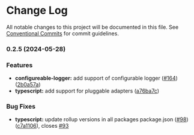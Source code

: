 # Change Log

All notable changes to this project will be documented in this file.
See [Conventional Commits](https://conventionalcommits.org) for commit guidelines.

### 0.2.5 (2024-05-28)

### Features

- **configureable-logger:** add support of configurable logger ([#164](https://github.com/apimatic/apimatic-js-runtime/issues/164)) ([2b0a57a](https://github.com/apimatic/apimatic-js-runtime/commit/2b0a57a60de744159ac6f521311435ffc6f5ab34))
- **typescript:** add support for pluggable adapters ([a76ba7c](https://github.com/apimatic/apimatic-js-runtime/commit/a76ba7cbf2602bdc48b758816000330429ac4972))

### Bug Fixes

- **typescript:** update rollup versions in all packages package.json ([#98](https://github.com/apimatic/apimatic-js-runtime/issues/98)) ([c7a1106](https://github.com/apimatic/apimatic-js-runtime/commit/c7a1106bfc8e7d10e28dee97fb30a4e2792f21df)), closes [#93](https://github.com/apimatic/apimatic-js-runtime/issues/93)
